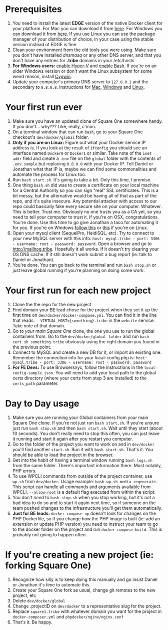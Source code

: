 # Prerequisites

1. You need to install the latest **EDGE** version of the native Docker client for your platform. For Mac you can 
download it from [here](https://store.docker.com/editions/community/docker-ce-desktop-mac). For Windows you can download it from [here](https://store.docker.com/editions/community/docker-ce-desktop-windows). If you use Linux you can use the package manager of your distribution of choice, in your case using the stable version instead of EDGE is fine.
2. Clean your environment from the old tools you were using. Make sure you don't have installed _dnsmasq_ or any other DNS server, and that you don't have any entries for **.tribe** domains in your /etc/hosts
3. **For Windows users:** [enable Hyper-V](https://docs.microsoft.com/en-us/virtualization/hyper-v-on-windows/quick-start/enable-hyper-v) and [enable Bash](https://msdn.microsoft.com/en-us/commandline/wsl/install_guide?f=255&MSPPError=-2147217396). If you're on an older Windows version or don't want the Linux subsystem for some weird reason, install [Cygwin](https://www.cygwin.com/).
4. Update your computer's primary DNS server to `127.0.0.1` and the secondary to `8.8.8.8`. Instructions for [Mac](http://osxdaily.com/2015/12/05/change-dns-server-settings-mac-os-x/), [Windows](https://www.windowscentral.com/how-change-your-pcs-dns-settings-windows-10) and [Linux](https://support.rackspace.com/how-to/changing-dns-settings-on-linux/). 

# Your first run ever

1. Make sure you have an updated clone of Square One somewhere handy. If you don't… why??? Like, really, c'mon.
2. On a terminal window that can run `bash`, go to your Square One checkout's `dev/docker/global` folder. 
3. **Only if you are on Linux:** Figure out what your Docker service IP address is. If you look at the result of `ifconfig` you should see an interface named `Docker0` or `Docker1` or similar. Take note of the `inet addr` field and create a `.env` file on the `global` folder with the contents of `.env.sample` but replacing `0.0.0.0` with your Docker IP. Tell Daniel or Jonathan what that IP is, maybe we can find some commonalities and automate the process for Linux too.
4. Run `bash start.sh`. It's going to take a bit. Only this time, I promise.
5. One thing `bash.sh` did was to create a certificate on your local machine for a Central Authority so you can sign "real" SSL certificates. This is a bit messy, but the alternative would be having all of that as part of the repo, and it's quite insecure. Any potential attacker with access to our repo could basically fake every secure site on your computer. Whatever. This is better. Trust me. Obviously no one trusts you as a CA yet, so you need to tell your computer to trust it. If you're on OSX, congratulations. You're done. Use this time to go give Jonathan a taco for automating it for you. If you're on Windows [follow this](http://www.cs.virginia.edu/~gsw2c/GridToolsDir/Documentation/ImportTrustedCertificates.htm) or [this](https://unix.stackexchange.com/questions/90450/adding-a-self-signed-certificate-to-the-trusted-list) if you're on Linux.
6. Open your mysql client (SequelPro, HeidiSQL, etc). Try to connect to your new MySQL server with this info: `host: mysql.tribe - port: 3306 - username: root - password: password`. Open a browser and go to http://mailhog.tribe. Hopefully it all works. If it doesn't try clearing your OS DNS cache. If it still doesn't work submit a bug report (ie: talk to Daniel or Jonathan).
7. You're done. You can go back to the terminal and run `bash stop.sh` or just leave global running if you're planning on doing some work.


# Your first run for each new project

1. Clone the the repo for the new project
2. Find domain your BE lead chose for the project when they set it up the first time on `dev/docker/docker-compose.yml`. You can find it in the line that reads: `- VIRTUAL_HOST={something}.tribe` in the `website` service. Take note of that domain.
3. Go to *your main Square One* clone, the one you use to run the global containers from. Go to the `dev/docker/global folder` and run `bash cert.sh something.tribe` obviously using the right domain you found in the previous point.
4. Connect to MySQL and create a new DB for it, or import an existing one. Remember the connection info for your local-config.php is: `host: mysql.tribe - port: 3306 - username: root - password: password`
5. **For FE Devs:** To use Browsersnyc, follow the instructions in the `local-config-sample.json`. You will need to add your local path to the global certs directory (where your certs from step 3 are installed) to the `certs_path` parameter.

# Day to Day usage

1. Make sure you are running your Global containers from your main Square One clone. If you're not just run `bash start.sh`. If you're unsure just run `bash stop.sh` and then `bash start.sh`. Wait until they start (about 10 seconds). You don't really need to stop this often, you can just leave it running and start it again after you restart you computer.
2. Go to the folder of the project you want to work on and in `dev/docker` you'll find another `start.sh`. Run it with `bash start.sh`. That's it. You should be able to load the project in the browser.
3. Get into the habit of having a terminal window running `bash logs.sh` from the same folder. There's important information there. Most notably, PHP errors.
4. To use WPCLI commands from outside of the project container, use `wp.sh` from `dev/docker`. Usage example: `bash wp.sh media regenerate`. This script can handle all commands and arguments available from WPCLI. `--allow-root` is a default flag executed from within the script.
5. You don't *need* to `bash stop.sh` when you stop working, but it's not a bad idea to do so and to start it again next time, so if someone on the team pushed changes to the infrastructure you'll get them automatically.
6. **Just for BE leads:** `docker-compose up` doesn't look for changes on the PHP Dockerfile, so if you change how the PHP image is built (ie: add an extension or update PHP version) you need to instruct your team to go to the docker folder on the project and run `docker-compose build`. This is probably not going to happen often.

# If you're creating a new project (ie: forking Square One)

1. Recognize how silly is to keep doing this manually and go insist Daniel or Jonathan it's time to automate this.
2. Create your Square One fork as usual, change git remotes to the new project, etc
3. Delete `dev/docker/global`
4. Change .projectID on `dev/docker` to a representative slug for the project.
5. Replace `square1.tribe` with whatever domain you want for the project in `docker-composer.yml` and `phpdocker/nginx/nginx.conf`
6. That's it. Be happy.

